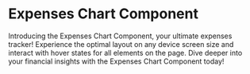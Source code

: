 # Expenses Chart Component
Introducing the Expenses Chart Component, your ultimate expenses tracker! Experience the optimal layout on any device screen size and interact with hover states for all elements on the page. Dive deeper into your financial insights with the Expenses Chart Component today!








